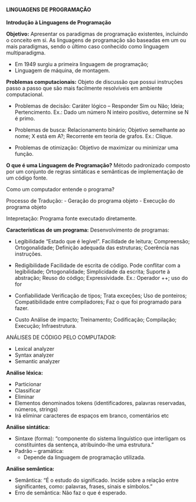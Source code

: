 #### **LINGUAGENS DE PROGRAMAÇÃO**



**Introdução à Linguagens de Programação** 

**Objetivo:** Apresentar os paradigmas de programação existentes, incluindo o conceito em si. As linguagens de programação são baseadas em um ou mais paradigmas, sendo o último caso conhecido como linguagem multiparadigma. 

- Em 1949 surgiu a primeira linguagem de programação; 
- Linguagem de máquina, de montagem. 



**Problemas computacionais:** 
Objeto de discussão que possui instruções passo a passo que são mais facilmente resolvíveis em ambiente computacional. 

- Problemas de decisão:
Caráter lógico – Responder Sim ou Não;
Ideia;
Pertencimento.
Ex.: Dado um número N inteiro positivo, determine se N é primo. 

- Problemas de busca:
Relacionamento binário;
Objetivo semelhante ao nome;
X está em A?;
Recorrente em teoria de grafos.
Ex.: Clique. 

- Problemas de otimização:
Objetivo de maximizar ou minimizar uma função.



**O que é uma Linguagem de Programação?** 
Método padronizado composto por um conjunto de regras sintáticas e semânticas de implementação de um código fonte. 

Como um computador entende o programa? 

Processo de Tradução: 	- Geração do programa objeto
			- Execução do programa objeto

Intepretação: Programa fonte executado diretamente.



**Características de um programa:**
Desenvolvimento de programas: 

- Legibilidade
“Estado que é legível”.
Facilidade de leitura; 
Compreensão;
Ortogonalidade;
Definição adequada das estruturas;
Coerência nas instruções.

- Redigibilidade
Facilidade de escrita de código. 
Pode conflitar com a legibilidade; 
Ortogonalidade; 
Simplicidade da escrita; 
Suporte à abstração; 
Reuso do código; 
Expressividade.
Ex.: Operador ++; uso do for
- Confiabilidade
Verificação de tipos;
Trata exceções;
Uso de ponteiros;
Compatibilidade entre compiladores;
Faz o que foi programado para fazer.

- Custo
Análise de impacto;
Treinamento; 
Codificação;
Compilação;
Execução; 
Infraestrutura.



ANÁLISES DE CÓDIGO PELO COMPUTADOR:

- Lexical analyzer 
- Syntax analyzer 
- Semantic analyzer 



**Análise léxica:** 

- Particionar 
- Classificar
- Eliminar 
- Elementos denominados tokens (identificadores, palavras reservadas, números, strings)
- Irá eliminar caracteres de espaços em branco, comentários etc



**Análise sintática:** 

- Sintaxe (forma): “componente do sistema linguístico que interligam os constituintes da sentença, atribuindo-lhe uma estrutura.” 
- Padrão – gramática: 
	- Depende da linguagem de programação utilizada. 



**Análise semântica:** 

- Semântica: “É o estudo do significado. Incide sobre a relação entre significantes, como: palavras, frases, sinais e símbolos.” 
- Erro de semântica: Não faz o que é esperado. 

